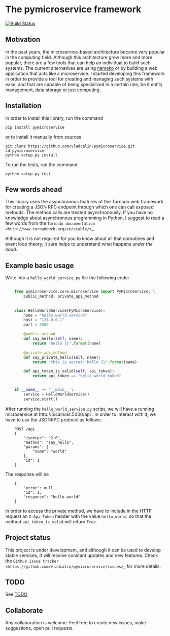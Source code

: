 The **pymicroservice** framework
================================

[![Build Status](https://travis-ci.org/vladcalin/pymicroservice.svg?branch=master)](https://travis-ci.org/vladcalin/pymicroservice)

Motivation
----------

In the past years, the microservice-based architecture became very popular in the computing field. 
Although this architecture grew more and more popular, there are a few tools that can help an
individual to build such systems. The current alternatives are using [nameko](https://github.com/nameko/nameko) 
or by building a web application that acts like a microservice. I started developing this framework in order
to provide a tool for creating and managing such systems with ease, and that are capable of being specialized in
a certain role, be it entity management, data storage or just computing.

Installation
------------

In order to install this library, run the command

    pip install pymicroservice

or to install it manually from sources


    git clone https://github.com/vladcalin/pymicroservice.git
    cd pymicroservice
    python setup.py install

To run the tests, run the command

    python setup.py test

Few words ahead
---------------

This library uses the asynchronous features of the Tornado web framework for creating a JSON RPC endpoint through which
one can call exposed methods. The method calls are treated asynchronously. If you have no knowledge about asynchronous
programming in Python, I suggest to read a few words from the
`Tornado documentation <http://www.tornadoweb.org/en/stable/>`_ .

Although it is not required for you to know about all that coroutines and event loop theory, it sure helps to understand
what happens *under the hood*.


Example basic usage
-------------------
Write into a ``hello_world_service.py`` file the following code:

```python

	from pymicroservice.core.microservice import PyMicroService, \
	    public_method, private_api_method
    
    
    class HelloWorldService(PyMicroService):
        name = "hello.world.service"
        host = "127.0.0.1"
        port = 5000

        @public_method
        def say_hello(self, name):
            return "hello {}".format(name)

        @private_api_method
        def say_private_hello(self, name):
            return "this is secret: hello {}".format(name)

        def api_token_is_valid(self, api_token):
            return api_token == "hello_world_token"


    if __name__ == '__main__':
        service = HelloWorldService()
        service.start()

```

After running the ``hello_world_service.py`` script, we will have a running microservice at
http://localhost:5000/api . In order to interact with it, we have to use
 the JSONRPC protocol as follows:
 
```
    POST /api
    {
        "jsonrpc": "2.0",
        "method": "say_hello",
        "params": {
            "name": "world"
        },
        "id": 1
    }
```

The response will be

```
    {
        "error": null,
        "id": 1,
        "response": "hello world"
    }
```

In order to access the private method, we have to include in the HTTP
request an ``X-Api-Token`` header with the value ``hello_world``, so that the
method ``api_token_is_valid`` will return ``True``.

Project status
--------------

This project is under development, and although it can be used to develop stable services, it will receive constant
updates and new features. Check the `Github issue tracker <https://github.com/vladcalin/pymicroservice/issues>`_
for more details.

TODO
----

See [TODO](TODO.md)

Collaborate
-----------

Any collaboration is welcome. Feel free to create new issues, make suggestions, open pull requests.
